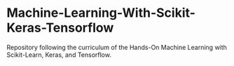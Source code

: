 # Machine-Learning-With-Scikit-Keras-Tensorflow
Repository following the curriculum of the Hands-On Machine Learning with Scikit-Learn, Keras, and Tensorflow.
